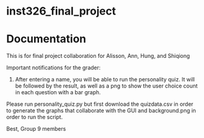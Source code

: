 # inst326_final_project
# Documentation
This is for final project collaboration for Alisson, Ann, Hung, and Shiqiong

Important notifications for the grader:
1. After entering a name, you will be able to run the personality quiz. It will be followed by the result, as well as a png to show the user choice count in each question with a bar graph.

Please run personality_quiz.py but first download the quizdata.csv in order to generate the graphs that collaborate with the GUI and background.png in order to run the script.

Best,
Group 9 members
